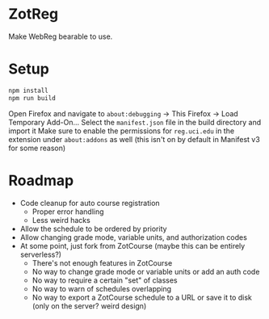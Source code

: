 # ZotReg
Make WebReg bearable to use.

# Setup
```cmd
npm install
npm run build
```

Open Firefox and navigate to `about:debugging` -> This Firefox -> Load Temporary Add-On...
Select the `manifest.json` file in the build directory and import it
Make sure to enable the permissions for `reg.uci.edu` in the extension under `about:addons` as well (this isn't on by default in Manifest v3 for some reason)

# Roadmap
- Code cleanup for auto course registration
    - Proper error handling
    - Less weird hacks
- Allow the schedule to be ordered by priority
- Allow changing grade mode, variable units, and authorization codes
- At some point, just fork from ZotCourse (maybe this can be entirely serverless?)
    - There's not enough features in ZotCourse
    - No way to change grade mode or variable units or add an auth code
    - No way to require a certain "set" of classes
    - No way to warn of schedules overlapping
    - No way to export a ZotCourse schedule to a URL or save it to disk (only on the server? weird design)

